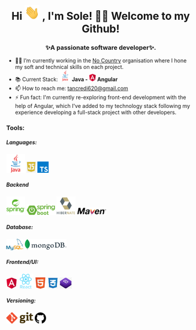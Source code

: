 <h1 align="center">Hi <img src="https://raw.githubusercontent.com/SoleTancredi/SoleTancredi/main/Hi.gif" width="40px" /> , I'm Sole! 👩‍💻 Welcome to my Github! </h1>

<h3 align="center">✨A passionate software developer✨.</h3>

- 👩‍💻 I’m currently working in the [No Country](https://www.nocountry.tech/) organisation where I hone my soft and technical skills on each project.
- 📚 Current Stack: **<img src="https://raw.githubusercontent.com/devicons/devicon/master/icons/java/java-original-wordmark.svg"
        alt="java" width="30" height="30" /> Java - <img src="https://raw.githubusercontent.com/SoleTancredi/SoleTancredi/main/img/angular.jpg" height="20"> Angular** 
- 📫 How to reach me: [tancredi620@gmail.com](mailto:tancredi620@gmail.com)
- ⚡ Fun fact: I'm currently re-exploring front-end development with the help of Angular, which I've added to my technology stack following my experience developing a full-stack project with other developers.

<h3 align="left">Tools:</h3>
<p align="left">
  
##### Languages:
  <code><img src="https://raw.githubusercontent.com/devicons/devicon/master/icons/java/java-original-wordmark.svg"
        alt="java" width="50" height="50" /></code>
   <code><img src="https://raw.githubusercontent.com/SoleTancredi/SoleTancredi/main/img/js.png" height="30"></code>
   <code><img src="https://raw.githubusercontent.com/SoleTancredi/SoleTancredi/main/img/ts.png" height="30"></code>
   
##### Backend        
  <code><img
        src="https://raw.githubusercontent.com/devicons/devicon/master/icons/spring/spring-original-wordmark.svg"
        alt="spring" width="50" height="50" /></code>
  <code><img src="https://raw.githubusercontent.com/SoleTancredi/SoleTancredi/main/img/spring-boot.png" height="30"></code>
  <code><img src="https://raw.githubusercontent.com/SoleTancredi/SoleTancredi/main/img/hibernate.png" height="50"></code>
  <code><img src="https://raw.githubusercontent.com/SoleTancredi/SoleTancredi/main/img/maven.png" height="20"></code>
  
##### Database:
  <code><img src="https://raw.githubusercontent.com/SoleTancredi/SoleTancredi/main/img/mysql1.png" height="30"></code>
  <code><img src="https://raw.githubusercontent.com/SoleTancredi/SoleTancredi/main/img/mongo.png" height="30"></code>

##### Frontend/UI:
<code><img src="https://raw.githubusercontent.com/SoleTancredi/SoleTancredi/main/img/angular.jpg" height="30"></code>
<code><img src="https://raw.githubusercontent.com/devicons/devicon/master/icons/react/react-original-wordmark.svg"
        alt="react" width="40" height="40" /></code>
 <code><img src="https://raw.githubusercontent.com/SoleTancredi/SoleTancredi/main/img/html.png" height="30"></code>
 <code><img src="https://raw.githubusercontent.com/SoleTancredi/SoleTancredi/main/img/css.png" height="30"></code>
 <code><img src="https://raw.githubusercontent.com/SoleTancredi/SoleTancredi/main/img/bt.jpg" height="30"></code>
 
##### Versioning:
<code><img src="https://raw.githubusercontent.com/SoleTancredi/SoleTancredi/main/img/git.png" height="30"></code>
<code><img src="https://raw.githubusercontent.com/SoleTancredi/SoleTancredi/main/img/github.png" height="30"></code>
        
        
  
  

